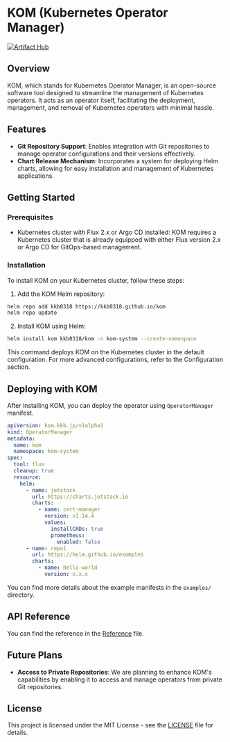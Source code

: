 # KOM (Kubernetes Operator Manager)

[![Artifact Hub](https://img.shields.io/endpoint?url=https://artifacthub.io/badge/repository/kom)](https://artifacthub.io/packages/search?repo=kom)

## Overview

KOM, which stands for Kubernetes Operator Manager, is an open-source software tool designed to streamline the management of Kubernetes operators. It acts as an operator itself, facilitating the deployment, management, and removal of Kubernetes operators with minimal hassle.

## Features

- **Git Repository Support**: Enables integration with Git repositories to manage operator configurations and their versions effectively.
- **Chart Release Mechanism**: Incorporates a system for deploying Helm charts, allowing for easy installation and management of Kubernetes applications.

## Getting Started

### Prerequisites

- Kubernetes cluster with Flux 2.x or Argo CD installed: KOM requires a Kubernetes cluster that is already equipped with either Flux version 2.x or Argo CD for GitOps-based management.

### Installation

To install KOM on your Kubernetes cluster, follow these steps:

1. Add the KOM Helm repository:

```sh
helm repo add kkb0318 https://kkb0318.github.io/kom
helm repo update
```

2. Install KOM using Helm:

```sh
helm install kom kkb0318/kom -n kom-system --create-namespace
```

This command deploys KOM on the Kubernetes cluster in the default configuration. For more advanced configurations, refer to the Configuration section.

## Deploying with KOM

After installing KOM, you can deploy the operator using `OperatorManager` manifest.

```yaml
apiVersion: kom.kkb.jp/v1alpha1
kind: OperatorManager
metadata:
  name: kom
  namespace: kom-system
spec:
  tool: flux
  cleanup: true
  resource:
    helm:
      - name: jetstack
        url: https://charts.jetstack.io
        charts:
          - name: cert-manager
            version: v1.14.4
            values:
              installCRDs: true
              prometheus:
                enabled: false
      - name: repo1
        url: https://helm.github.io/examples
        charts:
          - name: hello-world
            version: x.x.x
```

You can find more details about the example manifests in the `examples/` directory.

## API Reference

You can find the reference in the [Reference](./docs/api.md) file.

## Future Plans

- **Access to Private Repositories**: We are planning to enhance KOM's capabilities by enabling it to access and manage operators from private Git repositories.

## License

This project is licensed under the MIT License - see the [LICENSE](./LICENSE) file for details.
